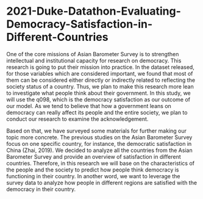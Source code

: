# 2021-Duke-Datathon-Evaluating-Democracy-Satisfaction-in-Different-Countries

One of the core missions of Asian Barometer Survey is to strengthen intellectual and institutional
capacity for research on democracy. This research is going to put their mission into
practice. In the dataset released, for those variables which are considered important, we found
that most of them can be considered either directly or indirectly related to reflecting the society
status of a country. Thus, we plan to make this research more lean to investigate what people think
about their government. In this study, we will use the q098, which is the democracy satisfaction
as our outcome of our model. As we tend to believe that how a government leans on democracy
can really affect its people and the entire society, we plan to conduct our research to examine the
acknowledgement.

Based on that, we have surveyed some materials for further making our topic more concrete.
The previous studies on the Asian Barometer Survey focus on one specific country, for instance,
the democratic satisfaction in China (Zhai, 2019). We decided to analyze all the countries from the
Asian Barometer Survey and provide an overview of satisfaction in different countries. Therefore,
in this research we will base on the characteristics of the people and the society to predict how
people think democracy is functioning in their country. In another word, we want to leverage the
survey data to analyze how people in different regions are satisfied with the democracy in their
country.
